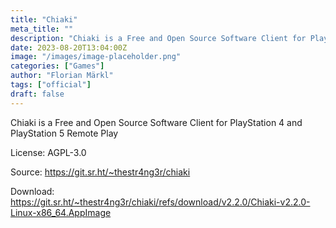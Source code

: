 ```yaml
---
title: "Chiaki"
meta_title: ""
description: "Chiaki is a Free and Open Source Software Client for PlayStation 4 and PlayStation 5 Remote Play"
date: 2023-08-20T13:04:00Z
image: "/images/image-placeholder.png"
categories: ["Games"]
author: "Florian Märkl"
tags: ["official"]
draft: false
---
```


Chiaki is a Free and Open Source Software Client for PlayStation 4 and PlayStation 5 Remote Play

License: AGPL-3.0

Source: https://git.sr.ht/~thestr4ng3r/chiaki

Download: https://git.sr.ht/~thestr4ng3r/chiaki/refs/download/v2.2.0/Chiaki-v2.2.0-Linux-x86_64.AppImage
